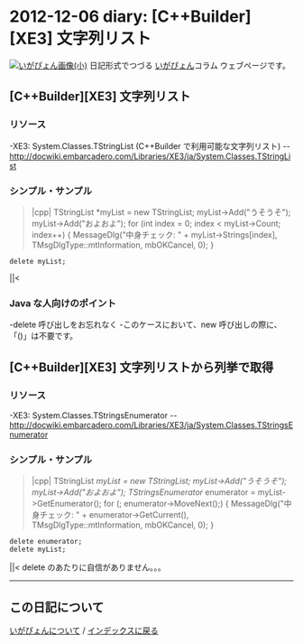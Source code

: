 2012-12-06 diary: [C++Builder][XE3] 文字列リスト
=====================================================================================================
[![いがぴょん画像(小)](https://igapyon.github.io/diary/images/iga200306s.jpg "いがぴょん")](https://igapyon.github.io/diary/memo/memoigapyon.html) 日記形式でつづる [いがぴょん](https://igapyon.github.io/diary/memo/memoigapyon.html)コラム ウェブページです。

## [C++Builder][XE3] 文字列リスト


### リソース

-XE3: System.Classes.TStringList (C++Builder で利用可能な文字列リスト)
--http://docwiki.embarcadero.com/Libraries/XE3/ja/System.Classes.TStringList


### シンプル・サンプル

>|cpp|
	TStringList *myList = new TStringList;
	myList->Add("うそうそ");
	myList->Add("およおよ");
	for (int index = 0; index < myList->Count; index++) {
		MessageDlg("中身チェック: " + myList->Strings[index],
			TMsgDlgType::mtInformation, mbOKCancel, 0);
	}

	delete myList;
||<


### Java な人向けのポイント

-delete 呼び出しをお忘れなく
-このケースにおいて、new 呼び出しの際に、「()」は不要です。


## [C++Builder][XE3] 文字列リストから列挙で取得


### リソース

-XE3: System.Classes.TStringsEnumerator
--http://docwiki.embarcadero.com/Libraries/XE3/ja/System.Classes.TStringsEnumerator


### シンプル・サンプル

>|cpp|
	TStringList *myList = new TStringList;
	myList->Add("うそうそ");
	myList->Add("およおよ");
	TStringsEnumerator* enumerator = myList->GetEnumerator();
	for (; enumerator->MoveNext();) {
		MessageDlg("中身チェック: " + enumerator->GetCurrent(),
			TMsgDlgType::mtInformation, mbOKCancel, 0);
	}

	delete enumerator;
	delete myList;
||<
delete のあたりに自信がありません。。。



----------------------------------------------------------------------------------------------------

## この日記について
[いがぴょんについて](http://www.igapyon.jp/igapyon/diary/memo/memoigapyon.html) / [インデックスに戻る](https://igapyon.github.io/diary/idxall.html)
